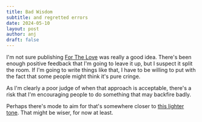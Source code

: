 ```yaml
---
title: Bad Wisdom
subtitle: and regretted errors
date: 2024-05-10
layout: post
author: anj
draft: false
---
```

I'm not sure publishing [For The Love](/2024/05/07/for-the-love/) was really a good idea. There's been enough positive feedback that I'm going to leave it up, but I suspect it split the room. If I'm going to write things like that, I have to be willing to put with the fact that some people might think it's pure cringe. 

As I'm clearly a poor judge of when that approach is acceptable, there's a risk that I'm encouraging people to do something that may backfire badly. 

Perhaps there's mode to aim for that's somewhere closer to [this lighter tone](/2024/05/09/rummaging-in-the-ipres-pantry-with-rclone/). That might be wiser, for now at least.
